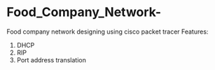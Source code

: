 # Food_Company_Network-
Food company network designing using cisco packet tracer
Features:
1) DHCP
2) RIP
3) Port address translation
   

